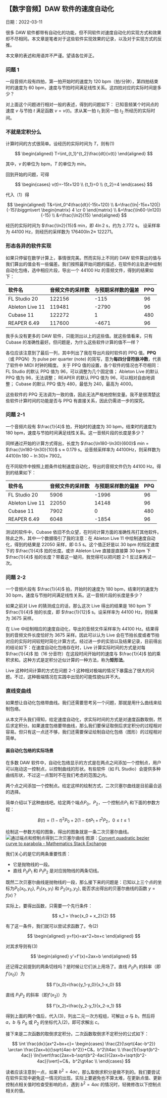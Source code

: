 ## 【数字音频】DAW 软件的速度自动化

日期：2022-03-11

很多 DAW 软件都带有自动化的功能，但不同软件对速度自动化的实现方式和效果却不尽相同。本文章是笔者对于这些软件实现效果的记录，以及对于实现方式的反推。

本文章的表述和用语并不严谨。望请各位斧正。

### 问题 1

一段音频片段有四拍，第一拍开始时的速度为 120 bpm（拍/分钟），第四拍结束时的速度为 60 bpm，速度与节拍时间满足线性关系。这四拍对应的实际时间是多少？

对上面这个问题进行相对一般的表述，得到的问题如下：
已知音频某个时间点的速度 $v$ 与节拍 $t$ 满足函数 $v = v(t)$。求从某一拍 ${t_1}$ 到另一拍 ${t_2}$ 所经历的实际时间。

### 不就是定积分么

计算时间的方式很简单。设经历的实际时间为 $T$，则有$(1)$

$$
\begin{aligned}
T=\int_{t_1}^{t_2}\frac{dt}{v(t)}
\end{aligned}
$$

其中，$v$ 的单位为 bpm，$T$ 的单位为 min。

回到开始的问题，可得

$$
\begin{cases}
v(t)=-15t+120 \\
{t_1}=0 \\
{t_2}=4
\end{cases}
$$

代入（1）得

$$
\begin{aligned}
T&=\int_0^4\frac{dt}{-15t+120} \\
 &=\frac{\ln|-15x+120|}{-15}\biggm\vert
\begin{matrix}
4 \cr
0
\end{matrix} \\
 &=\frac{\ln60-\ln120}{-15} \\
 &=\frac{\ln2}{15}
\end{aligned}
$$

经历的实际时间为 $\frac{\ln2}{15}$ min，即 $4{\ln2}$ s，约为 2.772 s。
设采样率为 44100 Hz，则经历的采样数为 $176400 \ln2\approx$ 122271。

### 形态各异的软件实现

如果只停留在数学计算上，事情很完美。然而实际上不同的 DAW 软件算出的值与我们算出的值会有一些偏差。我们按照最开始问题的描述，在软件的主轨道中绘制自动化包络，选中相应片段，导出一个 44100 Hz 的音频文件，得到的结果如下：

| 软件名          | 音频文件的采样数 | 与预期采样数的偏差 | PPQ |
| :-------------- | :--------------- | :----------------- | :-- |
| FL Studio 20    | 122156           | -115               | 96  |
| Ableton Live 11 | 119481           | -2790              | 96  |
| Cubase 11       | 122272           | 1                  | 480 |
| REAPER 6.49     | 117600           | -4671              | 96  |

我手头没有更多的 DAW 软件，只能测出以上的这些值。就这些值看来，只有 Cubase 的准确性最好。但问题是，为什么这些软件计算的值不一样？

各位应该注意到了最后一列，其中列出了我在导出片段时软件的 PPQ 值。**PPQ**（或 PPQN）为 pulse per quarter (note) 的简写，意为**每四分音符脉冲数**，代表了软件中 MIDI 时钟的精度。
关于 PPQ 值的设置，各个软件的情况也不尽相同：
FL Studio 的默认 PPQ 值为 96，可以调整为几个固定值；
Ableton Live 的默认 PPQ 值为 96，无法调整；
REAPER 的默认 PPQ 值为 96，可以相对自由地调整；
Cubase 的默认 PPQ 值为 480，最低为 240，最高为 4000。

这些软件的 PPQ 无法调为一致的值，因此无法严格地控制变量。我不是很清楚这些软件计算时间的功能是否与 PPQ 有直接关系，因此仍需进一步的探究。

### 问题 2-1

一个音频片段有 $\frac{1}{4}$ 拍，开始时的速度为 30 bpm，结束时的速度为 180 bpm，速度与节拍时间满足线性关系。这一音频片段的长度是多少？

同样通过开始的计算方式得出，长度为 $\frac{\ln180-\ln30}{600}$ min = $\frac{\ln180-\ln30}{10}$ s $\approx$ 0.179 s。设音频采样率为 44100Hz，则采样数为 $4410(\ln180-\ln30)\approx$ 7902。

在不同软件中按照上题条件绘制速度自动化，导出的音频文件仍为 44100 Hz。得到的结果如下：

| 软件名          | 音频文件的采样数 | 与预期采样数的偏差 | PPQ |
| :-------------- | :--------------- | :----------------- | :-- |
| FL Studio 20    | 5906             | -1996              | 96  |
| Ableton Live 11 | 22050            | 14148              | 96  |
| Cubase 11       | 7902             | 0                  | 480 |
| REAPER 6.49     | 6048             | -1854              | 96  |

测试的软件中，Cubase 依旧不负众望，在时间计算方面的准确性吊打其他软件。
除此之外，其中一个数据吸引了我的注意：在 Ableton Live 11 中绘制速度自动化，得到的结果是 22050 采样，即 0.5 s。这个值正好是以 30 bpm 的恒定速度下的 $\frac{1}{4}$ 拍的长度。或许 Ableton Live 直接是直接算 30 bpm 下 $\frac{1}{4}$ 拍的长度？带着这一疑问，我觉得可以把问题 2-1 反过来再试一次。

### 问题 2-2

一个音频片段有 $\frac{1}{4}$ 拍，开始时的速度为 180 bpm，结束时的速度为 30 bpm，速度与节拍时间满足线性关系。这一音频片段的长度是多少？

如果之前对 Live 的猜测成立的话，那么这次 Live 得出的结果是 180 bpm 下 $\frac{1}{4}$ 拍的长度，即 $\frac{1}{12}$ s。设采样率为 44100 Hz，则结果为 3675 采样。

在 Live 中绘制相应的速度自动化，导出的音频文件采样率为 44100 Hz。结果得到的音频文件长度恰好为 3675 采样。因此可以认为 Live 会在节拍长度或者节拍对应的实际时间较短时简化计算方式。经过进一步的实验以及结果记录，目前得出的结论如下：在速度自动化包络存在时，Live 计算实际时间的方式是对每 $\frac{1}{4}$ 拍（16 分音符）在这段时间开始时的速度与 $\frac{1}{4}$ 拍的乘积求和。这种方式是定积分近似计算的一种方法，称为**矩形法**。

Live 这种时间计算的方式在问题 2-1 这种相对极端的情况下暴露出了很大的问题。不过，这种极端情况在实践中出现的可能性貌似并不大。

### 直线变曲线

如果想让自动化包络带曲线。我们还需要思考另一个问题，那就是用什么曲线来绘制包络。

从本文开头我们得知，给定速度自动化，求实际时间的方式是对速度函数取倒，然后求定积分。如果速度包络要带曲线，那么我们要保证取倒后求定积分的过程相对容易。但只有这一点还不够，我们还需要保证绘制自动化包络（图形）的过程相对简单。

#### 画自动化包络的实际场景

在多数 DAW 软件中，自动化包络显示的方式是在两点之间添加一个控制点，用户可以拖动这一控制点，以控制曲线的形状。有些软件（如 FL Studio）会提供多种曲线形状，不过这一点暂时不在我们考虑的范围之内。

两个点之间添加一个控制点。给定这样的绘制方式，二次贝塞尔曲线是目前最合适的选择。

简单介绍以下这种曲线吧。给定两个端点$P_0$，$P_2$，一个控制点$P_1$ 和下面的参数方程：

$$
B(t)=(1-t)^2 P_0+2(1-t)tP_1+t^2 P_2，0\leq t \leq 1
$$

绘制这一参数方程的图象，得出的图象就是一条二次贝塞尔曲线。
![通过端点和控制点得到二次贝塞尔曲线](https://i.stack.imgur.com/CM0cL.jpg)
图源：[Convert quadratic bezier curve to parabola - Mathematics Stack Exchange](https://math.stackexchange.com/questions/1257576/convert-quadratic-bezier-curve-to-parabola)

我们关心的是它的两条重要性质：

- 它是抛物线的一段。
- 直线 $P_0P_1$ 和 $P_1P_2$ 是对应抛物线的两条切线。

既然二次贝塞尔曲线是抛物线的一段，那么接下来的问题是：已知以上三个点的坐标为$P_0(x_0, y_0)$, $P_1(x_1, y_1)$ 和 $P_2(x_2, y_2)$, 能否求出得出的贝塞尔曲线的函数 $y=f(x)$？

实际上，要得出函数，只需要一个先行条件：

$$
x_1 = \frac{x_0 + x_2}{2}
$$

有了这一条件，我们就可以尝试求函数了。令$(2)$

$$
\begin{aligned}
y=f(x)=ax^2+bx+c
\end{aligned}
$$

对其求导则有$(3)$

$$
\begin{aligned}
y'=f'(x)=2ax+b
\end{aligned}
$$

还记得之前提到的两条切线吗？是时候让它们派上用场了。直线 $P_0P_1$ 的斜率（即$f'(x_0)$）为

$$
f'(x_0)=\frac{y_1-y_0}{x_1-x_0}
$$

直线 $P_1P_2$ 的斜率（即$f'(x_2)$）为

$$
f'(x_2)=\frac{y_2-y_1}{x_2-x_1}
$$

得到上面的两个值后，代入$(3)$，列出二元一次方程组，可解出 $a$ 与 $b$。然后将$a$，$b$ 与 $P_0$ 或 $P_2$ 的坐标代入$(2)$，即可求解出 $c$。

接下来是二次函数的取倒求定积分。二次函数取倒求不定积分的公式如下：

$$
\int \frac{dx}{ax^2+bx+c}=
\begin{cases}
\frac{2}{\sqrt{4ac-b^2}} \arctan \frac{2ax+b}{\sqrt{4ac-b^2}}+C&，b^2\lt4ac \\
\frac{1}{\sqrt{b^2-4ac}} \ln{\vert\frac{2ax+b-\sqrt{b^2-4ac}}{2ax+b+\sqrt{b^2-4ac}}\vert}+C&，b^2\gt4ac \\
\end{cases}
$$

读者应该注意到一点，如果 $b^2=4ac$，那么取倒求积分是做不到的。我们要尝试在软件实现中避免这一情况的出现。实际上要避免也不算太难，在更新点值、更新控制点相关值时检查受影响的点，遇到 $b^2=4ac$ 的情况时，轻微修改以下控制点相关的值。

